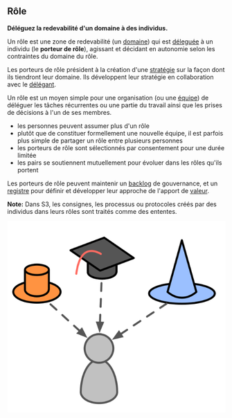 ## Rôle

**Déléguez la redevabilité d'un domaine à des individus.**

Un rôle est une zone de redevabilité (un [domaine](glossary:domain)) qui est [déleguée](glossary:delegation) à un individu (le **porteur de rôle**), agissant et décidant en autonomie selon les contraintes du domaine du rôle.

Les porteurs de rôle président à la création d'une [stratégie](glossary:strategy) sur la façon dont ils tiendront leur domaine. Ils développent leur stratégie en collaboration avec le [délégant](glossary:delegator).

Un rôle est un moyen simple pour une organisation (ou une [équipe](glossary:team)) de déléguer les tâches récurrentes ou une partie du travail ainsi que les prises de décisions à l'un de ses membres.

- les personnes peuvent assumer plus d'un rôle
- plutôt que de constituer formellement une nouvelle équipe, il est parfois plus simple de partager un rôle entre plusieurs personnes
- les porteurs de rôle sont sélectionnés par consentement pour une durée limitée
- les pairs se soutiennent mutuellement pour évoluer dans les rôles qu'ils portent

Les porteurs de rôle peuvent maintenir un [backlog](glossary:backlog) de gouvernance, et un [registre](glossary:logbook) pour définir et développer leur approche de l'apport de [valeur](glossary:value).

**Note:** Dans S3, les consignes, les processus ou protocoles créés par des individus dans leurs rôles sont traités comme des ententes.

![Les personnes peuvent assumer plus d'un rôle](img/illustrations/roles.png)